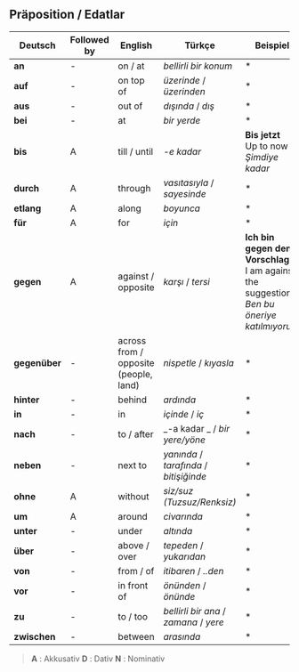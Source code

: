 ## Präposition / Edatlar

Deutsch | Followed by | English | Türkçe | Beispiel
--- | --- | --- | --- | ---
**an** | - | on / at | _bellirli bir konum_ | *
**auf** | - | on top of | _üzerinde_ / _üzerinden_ | *
**aus** | - | out of | _dışında_ / _dış_ | *
**bei** | - | at | _bir yerde_ | *
**bis** | A | till / until | _-e kadar_ | **Bis jetzt**<br>Up to now<br>_Şimdiye kadar_
**durch** | A | through | _vasıtasıyla_ / _sayesinde_ | *
**etlang** | A | along | _boyunca_ | *
**für** | A | for | _için_ | *
**gegen** | A | against / opposite | _karşı_ / _tersi_ | **Ich bin gegen den Vorschlag**<br>I am against the suggestion<br>_Ben bu öneriye katılmıyorum_
**gegenüber** | - | across from / opposite (people, land) | _nispetle_ / _kıyasla_ | *
**hinter** | - | behind | _ardında_ | *
**in** | - | in | _içinde_ / _iç_ | *
**nach** | - | to / after | _-a kadar _ / _bir yere/yöne_ | *
**neben** | - | next to | _yanında_ / _tarafında_ / _bitişiğinde_ | *
**ohne** | A | without | _siz/suz (Tuzsuz/Renksiz)_ | *
**um** | A | around | _civarında_ | *
**unter** | - | under | _altında_ | *
**über** | - | above / over | _tepeden_ / _yukarıdan_ | *
**von** | - | from / of | _itibaren_ / _..den_ | *
**vor** | - | in front of | _önünden_ / _önünde_ | *
**zu** | - | to / too | _bellirli bir ana_ / _zamana_ / _yere_ | *
**zwischen** | - | between | _arasında_ | *

 > **A** : Akkusativ
 > **D** : Dativ
 > **N** : Nominativ
